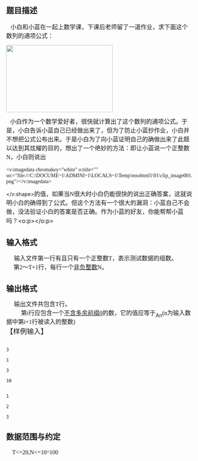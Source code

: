 ## 题目描述

<p><span style="font-size: 10.5pt">   </span><span style="font-size: 12pt">小白和小蓝在一起上数学课，下课后老师留了一道作业，求下面这个数列的通项公式：</span></p>
<p><span style="font-size: 12pt"><img height="182" alt="" width="288" src="https://s2.loli.net/2023/08/15/psdvfIyiguHDmNW.png"></span></p>
<p></p>
<p></p>
<p></p>
<p></p>
<p class="MsoNormal" style="margin: 0cm 0cm 0pt; line-height: 150%"><span lang="EN-US"><span style="mso-spacerun: yes"><font face="Calibri">   </font></span></span><span style="font-size: 12pt; line-height: 150%; font-family: 宋体; mso-bidi-font-size: 11.0pt; mso-ascii-font-family: Calibri; mso-hansi-font-family: Calibri">小白作为一个数学爱好者，很快就计算出了这个数列的通项公式。于是，小白告诉小蓝自己已经做出来了，但为了防止小蓝抄作业，小白并不想把公式公布出来。于是小白为了向小蓝证明自己的确做出来了此题以达到其炫耀的目的，想出了一个绝妙的方法：即让小蓝说一个正整数</span><span lang="EN-US" style="font-size: 12pt; line-height: 150%; mso-bidi-font-size: 11.0pt"><font face="Calibri">N</font></span><span style="font-size: 12pt; line-height: 150%; font-family: 宋体; mso-bidi-font-size: 11.0pt; mso-ascii-font-family: Calibri; mso-hansi-font-family: Calibri">，小白则说出</span><span lang="EN-US" style="position: relative; top: 4pt; mso-text-raise: -4.0pt"><v:shape id="_x0000_i1025" type="#_x0000_t75" style="width: 12.75pt; height: 15.75pt">
   <font face="Calibri"> <v:imagedata chromakey="white" o:title="" src="file:///C:\DOCUME~1\ADMINI~1\LOCALS~1\Temp\msohtml1\01\clip_image001.png"></v:imagedata></font>
  </v:shape></span><span style="font-size: 12pt; line-height: 150%; font-family: 宋体; mso-bidi-font-size: 11.0pt; mso-ascii-font-family: Calibri; mso-hansi-font-family: Calibri">的值，如果当</span><span lang="EN-US" style="font-size: 12pt; line-height: 150%; mso-bidi-font-size: 11.0pt"><font face="Calibri">N</font></span><span style="font-size: 12pt; line-height: 150%; font-family: 宋体; mso-bidi-font-size: 11.0pt; mso-ascii-font-family: Calibri; mso-hansi-font-family: Calibri">很大时小白仍能很快的说出正确答案，这就说明小白的确得到了公式。但这个方法有一个很大的漏洞：小蓝自己不会做，没法验证小白的答案是否正确。作为小蓝的好友，你能帮帮小蓝吗？</span><span lang="EN-US" style="font-size: 12pt; line-height: 150%; mso-bidi-font-size: 11.0pt"><o:p></o:p></span></p>
<p></p>

## 输入格式

<p class="MsoNormal" style="margin: 0cm 0cm 0pt; line-height: 150%"><span lang="EN-US"><span style="mso-spacerun: yes"><font face="Calibri">      </font></span></span><span style="font-size: 12pt; line-height: 150%; font-family: 宋体; mso-bidi-font-size: 11.0pt; mso-ascii-font-family: Calibri; mso-hansi-font-family: Calibri">输入文件第一行有且只有一个正整数</span><span lang="EN-US" style="font-size: 12pt; line-height: 150%; mso-bidi-font-size: 11.0pt"><font face="Calibri">T</font></span><span style="font-size: 12pt; line-height: 150%; font-family: 宋体; mso-bidi-font-size: 11.0pt; mso-ascii-font-family: Calibri; mso-hansi-font-family: Calibri">，表示测试数据的组数。</span><span lang="EN-US" style="font-size: 12pt; line-height: 150%; mso-bidi-font-size: 11.0pt"><o:p></o:p></span></p>
<p class="MsoNormal" style="margin: 0cm 0cm 0pt; line-height: 150%"><span lang="EN-US" style="font-size: 12pt; line-height: 150%; mso-bidi-font-size: 11.0pt"><span style="mso-spacerun: yes"><font face="Calibri">     </font></span></span><span style="font-size: 12pt; line-height: 150%; font-family: 宋体; mso-bidi-font-size: 11.0pt; mso-ascii-font-family: Calibri; mso-hansi-font-family: Calibri">第</span><span lang="EN-US" style="font-size: 12pt; line-height: 150%; mso-bidi-font-size: 11.0pt"><font face="Calibri">2</font></span><span style="font-size: 12pt; line-height: 150%; font-family: 宋体; mso-bidi-font-size: 11.0pt; mso-ascii-font-family: Calibri; mso-hansi-font-family: Calibri">～</span><span lang="EN-US" style="font-size: 12pt; line-height: 150%; mso-bidi-font-size: 11.0pt"><font face="Calibri">T+1</font></span><span style="font-size: 12pt; line-height: 150%; font-family: 宋体; mso-bidi-font-size: 11.0pt; mso-ascii-font-family: Calibri; mso-hansi-font-family: Calibri">行，每行一个<u>非负整数</u></span><span lang="EN-US" style="font-size: 12pt; line-height: 150%; mso-bidi-font-size: 11.0pt"><font face="Calibri">N</font></span><span style="font-size: 12pt; line-height: 150%; font-family: 宋体; mso-bidi-font-size: 11.0pt; mso-ascii-font-family: Calibri; mso-hansi-font-family: Calibri">。</span><span lang="EN-US" style="font-size: 12pt; line-height: 150%; mso-bidi-font-size: 11.0pt"><o:p></o:p></span></p>
<p class="MsoNormal" style="margin: 0cm 0cm 0pt; line-height: 150%"><span lang="EN-US"><o:p></o:p></span></p>

## 输出格式

<p class="MsoNormal" style="margin: 0cm 0cm 0pt; line-height: 150%"><span lang="EN-US"><span style="mso-spacerun: yes"><font face="Calibri">      </font></span></span><span style="font-size: 12pt; line-height: 150%; font-family: 宋体; mso-bidi-font-size: 11.0pt; mso-ascii-font-family: Calibri; mso-hansi-font-family: Calibri">输出文件共包含</span><span lang="EN-US" style="font-size: 12pt; line-height: 150%; mso-bidi-font-size: 11.0pt"><font face="Calibri">T</font></span><span style="font-size: 12pt; line-height: 150%; font-family: 宋体; mso-bidi-font-size: 11.0pt; mso-ascii-font-family: Calibri; mso-hansi-font-family: Calibri">行。</span><span lang="EN-US" style="font-size: 12pt; line-height: 150%; mso-bidi-font-size: 11.0pt"><o:p></o:p></span></p>
<p class="MsoNormal" style="margin: 0cm 0cm 0pt; text-indent: 30pt; line-height: 150%; mso-char-indent-count: 2.5"><span style="font-size: 12pt; line-height: 150%; font-family: 宋体; mso-bidi-font-size: 11.0pt; mso-ascii-font-family: Calibri; mso-hansi-font-family: Calibri">第</span><span lang="EN-US" style="font-size: 12pt; line-height: 150%; mso-bidi-font-size: 11.0pt"><font face="Calibri">i</font></span><span style="font-size: 12pt; line-height: 150%; font-family: 宋体; mso-bidi-font-size: 11.0pt; mso-ascii-font-family: Calibri; mso-hansi-font-family: Calibri">行应包含一个<u>不含多余前缀</u></span><u><span lang="EN-US" style="font-size: 12pt; line-height: 150%; mso-bidi-font-size: 11.0pt"><font face="Calibri">0</font></span></u><span style="font-size: 12pt; line-height: 150%; font-family: 宋体; mso-bidi-font-size: 11.0pt; mso-ascii-font-family: Calibri; mso-hansi-font-family: Calibri">的数，它的值应等于</span><span lang="EN-US" style="position: relative; top: 4pt; mso-text-raise: -4.0pt">An</span><span lang="EN-US" style="font-size: 12pt; line-height: 150%; mso-bidi-font-size: 11.0pt"><font face="Calibri">(n</font></span><span style="font-size: 12pt; line-height: 150%; font-family: 宋体; mso-bidi-font-size: 11.0pt; mso-ascii-font-family: Calibri; mso-hansi-font-family: Calibri">为输入数据中第</span><span lang="EN-US" style="font-size: 12pt; line-height: 150%; mso-bidi-font-size: 11.0pt"><font face="Calibri">i+1</font></span><span style="font-size: 12pt; line-height: 150%; font-family: 宋体; mso-bidi-font-size: 11.0pt; mso-ascii-font-family: Calibri; mso-hansi-font-family: Calibri">行被读入的整数</span><span lang="EN-US" style="font-size: 12pt; line-height: 150%; mso-bidi-font-size: 11.0pt"><font face="Calibri">)<o:p></o:p></font></span></p>
<p class="MsoNormal" style="margin: 0cm 0cm 0pt; line-height: 150%"><span style="font-size: 14pt; line-height: 150%; font-family: 宋体; mso-bidi-font-size: 11.0pt; mso-ascii-font-family: Calibri; mso-hansi-font-family: Calibri">【样例输入】</span><span lang="EN-US" style="font-size: 14pt; line-height: 150%; mso-bidi-font-size: 11.0pt"><o:p></o:p></span></p>
<p class="MsoNormal" style="margin: 0cm 0cm 0pt; line-height: 150%"><span lang="EN-US"><o:p></o:p></span></p>

```input1
3
1
3
10
```
```output1
1
2
3
```
## 数据范围与约定

<p class="MsoNormal" style="margin: 0cm 0cm 0pt; text-indent: 12pt; line-height: 150%; mso-char-indent-count: 1.0"><span lang="EN-US" style="font-size: 12pt; line-height: 150%; mso-bidi-font-size: 11.0pt"><font face="Calibri">T<=20,N<=10^100<o:p></o:p></font></span></p>

